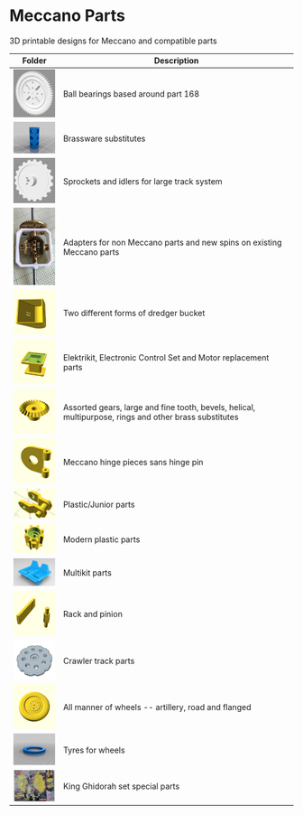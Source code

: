 # Meccano Parts

3D printable designs for Meccano and compatible parts

Folder | Description
------ | -----------
[<img src="parts/bearings/images/part-168-with16DP-61T-raft.png" width="100">](parts/bearings#readme) | Ball bearings based around part 168
[<img src="parts/brassware/images/63-coupling.png" width="100">](parts/brassware#readme) | Brassware substitutes
[<img src="parts/crane-sprocket/images/meccano-large-track-sprocket.png" width="100">](parts/crane-sprocket#readme) | Sprockets and idlers for large track system
[<img src="parts/custom-parts/differential/images/bevel1.jpg" width="100">](parts/custom-parts#readme) | Adapters for non Meccano parts and new spins on existing Meccano parts
[<img src="parts/dredger-bucket/images/rect.png" width="100">](parts/dredger-bucket#readme) | Two different forms of dredger bucket
[<img src="parts/electrical/images/520.png" width="100">](parts/electrical#readme) | Elektrikit, Electronic Control Set and Motor replacement parts
[<img src="parts/gears/bevel/images/bevel-26.png" width="100">](parts/gears#readme) | Assorted gears, large and fine tooth, bevels, helical, multipurpose, rings and other brass substitutes
[<img src="parts/hinges/images/outer.png" width="100">](parts/hinges#readme) | Meccano hinge pieces sans hinge pin
[<img src="parts/junior/images/P74_chain_link.jpg" width="100">](parts/junior#readme) | Plastic/Junior parts
[<img src="parts/modern-plastic/images/B006_sprocket.png" width="100">](parts/modern-plastic#readme) | Modern plastic parts
[<img src="parts/multikit/images/multikit-seat.png" width="100">](parts/multikit#readme) | Multikit parts
[<img src="parts/rack-and-pinion/images/2.png" width="100">](parts/rack-and-pinion#readme) | Rack and pinion
[<img src="parts/tracks/images/d320-1.jpg" width="100">](parts/tracks#readme) | Crawler track parts
[<img src="parts/wheel/road/images/187b.png" width="100">](parts/wheel#readme) | All manner of wheels -- artillery, road and flanged
[<img src="parts/tyres/images/142b.png" width="100">](parts/tyres#readme) | Tyres for wheels
[<img src="parts/king-ghidorah/images/king-ghidorah.jpg" width="100">](parts/king-ghidorah#readme) | King Ghidorah set special parts
